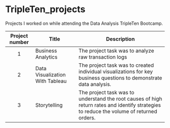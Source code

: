 # TripleTen_projects
Projects I worked on while attending the Data Analysis TripleTen Bootcamp.


| Project number | Title | Description | 
| :-----------: | ----------- |----------- |
| 1 | Business Analytics| The project task was to analyze raw transaction logs | 
| 2 | Data Visualization With Tableau | The project task was to created individual visualizations for key business questions to demonstrate data analysis.|
| 3 | Storytelling | The project task was to understand the root causes of high return rates and identify strategies to reduce the volume of returned orders.|
